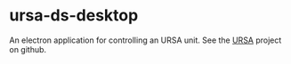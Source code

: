 # ursa-ds-desktop

An electron application for controlling an URSA unit. See the
[URSA](https://github.com/SouthEugeneRoboticsTeam/ursa) project on github.
